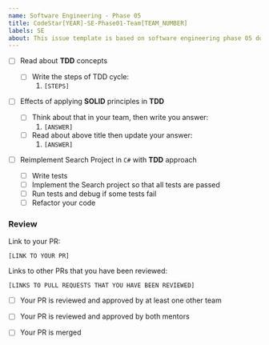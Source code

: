 ```yaml
---
name: Software Engineering - Phase 05
title: CodeStar[YEAR]-SE-Phase01-Team[TEAM_NUMBER]
labels: SE
about: This issue template is based on software engineering phase 05 document
---
```


-   [ ] Read about **TDD** concepts

    -   [ ] Write the steps of TDD cycle:
        1. `[STEPS]`

-   [ ] Effects of applying **SOLID** principles in **TDD**

    -   [ ] Think about that in your team, then write you answer:
        1. `[ANSWER]`
    -   [ ] Read about above title then update your answer:
        1. `[ANSWER]`

-   [ ] Reimplement Search Project in `C#` with **TDD** approach
    -   [ ] Write tests
    -   [ ] Implement the Search project so that all tests are passed
    -   [ ] Run tests and debug if some tests fail
    -   [ ] Refactor your code

### Review

Link to your PR:

`[LINK TO YOUR PR]`

Links to other PRs that you have been reviewed:

`[LINKS TO PULL REQUESTS THAT YOU HAVE BEEN REVIEWED]`

-   [ ] Your PR is reviewed and approved by at least one other team

-   [ ] Your PR is reviewed and approved by both mentors

-   [ ] Your PR is merged
